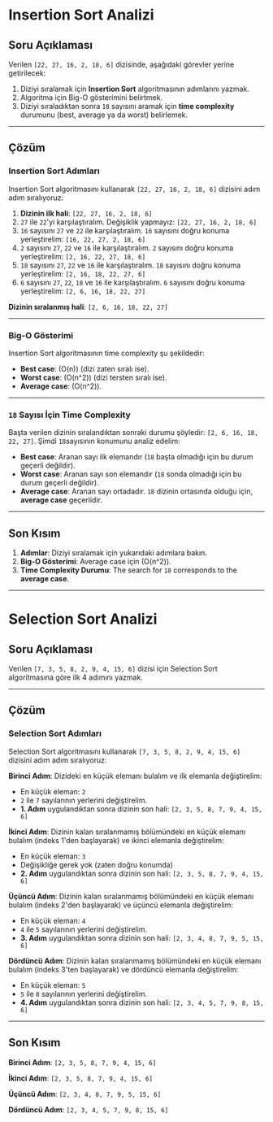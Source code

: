 # Insertion Sort Analizi

## Soru Açıklaması
Verilen `[22, 27, 16, 2, 18, 6]` dizisinde, aşağıdaki görevler yerine getirilecek:

1. Diziyi sıralamak için **Insertion Sort** algoritmasının adımlarını yazmak.
2. Algoritma için Big-O gösterimini belirtmek.
3. Diziyi sıraladıktan sonra `18` sayısını aramak için **time complexity** durumunu (best, average ya da worst) belirlemek.

---

## Çözüm

### Insertion Sort Adımları
Insertion Sort algoritmasını kullanarak `[22, 27, 16, 2, 18, 6]` dizisini adım adım sıralıyoruz:

1. **Dizinin ilk hali**: `[22, 27, 16, 2, 18, 6]`
2. `27` ile `22`'yi karşılaştıralım. Değişiklik yapmayız: `[22, 27, 16, 2, 18, 6]`
3. `16` sayısını `27` ve `22` ile karşılaştıralım. `16` sayısını doğru konuma yerleştirelim: `[16, 22, 27, 2, 18, 6]`
4. `2` sayısını `27`, `22` ve `16` ile karşılaştıralım. `2` sayısını doğru konuma yerleştirelim: `[2, 16, 22, 27, 18, 6]`
5. `18` sayısını `27`, `22` ve `16` ile karşılaştıralım. `18` sayısını doğru konuma yerleştirelim: `[2, 16, 18, 22, 27, 6]`
6. `6` sayısını `27`, `22`, `18` ve `16` ile karşılaştıralım. `6` sayısını doğru konuma yerleştirelim: `[2, 6, 16, 18, 22, 27]`

**Dizinin sıralanmış hali**: `[2, 6, 16, 18, 22, 27]`

---

### Big-O Gösterimi
Insertion Sort algoritmasının time complexity şu şekildedir:

- **Best case**: \(O(n)\) (dizi zaten sıralı ise).
- **Worst case**: \(O(n^2)\) (dizi tersten sıralı ise).
- **Average case**: \(O(n^2)\).

---

### `18` Sayısı İçin Time Complexity
Başta verilen dizinin sıralandıktan sonraki durumu şöyledir: `[2, 6, 16, 18, 22, 27]`. Şimdi `18`sayısının konumunu analiz edelim:

- **Best case**: Aranan sayı ilk elemandır (`18` başta olmadığı için bu durum geçerli değildir).
- **Worst case**: Aranan sayı son elemandır (`18` sonda olmadığı için bu durum geçerli değildir).
- **Average case**: Aranan sayı ortadadır. `18` dizinin ortasında olduğu için, **average case** geçerlidir.

---

## Son Kısım
1. **Adımlar**: Diziyi sıralamak için yukarıdaki adımlara bakın.
2. **Big-O Gösterimi**: Average case için \(O(n^2)\).
3. **Time Complexity Durumu**: The search for `18` corresponds to the **average case**.

---

# Selection Sort Analizi

## Soru Açıklaması
Verilen `[7, 3, 5, 8, 2, 9, 4, 15, 6]` dizisi için Selection Sort algoritmasına göre ilk 4 adımını yazmak.

---

## Çözüm

### Selection Sort Adımları
Selection Sort algoritmasını kullanarak `[7, 3, 5, 8, 2, 9, 4, 15, 6]` dizisini adım adım sıralıyoruz:

**Birinci Adım**: Dizideki en küçük elemanı bulalım ve ilk elemanla değiştirelim:
   - En küçük eleman: `2`
   - `2` ile `7` sayılarının yerlerini değiştirelim.
   - **1. Adım** uygulandıktan sonra dizinin son hali: `[2, 3, 5, 8, 7, 9, 4, 15, 6]`

**İkinci Adım**: Dizinin kalan sıralanmamış bölümündeki en küçük elemanı bulalım (indeks 1'den başlayarak) ve ikinci elemanla değiştirelim:
   - En küçük eleman: `3`
   - Değişikliğe gerek yok (zaten doğru konumda)
   - **2. Adım** uygulandıktan sonra dizinin son hali: `[2, 3, 5, 8, 7, 9, 4, 15, 6]`

**Üçüncü Adım**: Dizinin kalan sıralanmamış bölümündeki en küçük elemanı bulalım (indeks 2'den başlayarak) ve üçüncü elemanla değiştirelim:
   - En küçük eleman: `4`
   - `4` ile `5` sayılarının yerlerini değiştirelim.
   - **3. Adım** uygulandıktan sonra dizinin son hali: `[2, 3, 4, 8, 7, 9, 5, 15, 6]`

**Dördüncü Adım**: Dizinin kalan sıralanmamış bölümündeki en küçük elemanı bulalım (indeks 3'ten başlayarak) ve dördüncü elemanla değiştirelim:
   - En küçük eleman: `5`
   - `5` ile `8` sayılarının yerlerini değiştirelim.
   - **4. Adım** uygulandıktan sonra dizinin son hali: `[2, 3, 4, 5, 7, 9, 8, 15, 6]`

---

## Son Kısım
**Birinci Adım**: `[2, 3, 5, 8, 7, 9, 4, 15, 6]`

**İkinci Adım**: `[2, 3, 5, 8, 7, 9, 4, 15, 6]`

**Üçüncü Adım**: `[2, 3, 4, 8, 7, 9, 5, 15, 6]`

**Dördüncü Adım**: `[2, 3, 4, 5, 7, 9, 8, 15, 6]`
